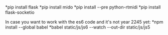 *pip install flask
*pip install mido
*pip install --pre python-rtmidi
*pip install flask-socketio

In case you want to work with the es6 code and it's not year 2245 yet:
*npm install --global babel
*babel static/js/js6 --watch --out-dir static/js/js5
